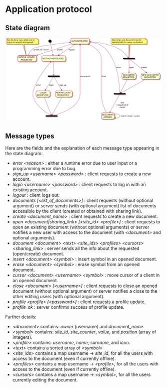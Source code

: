 # Application protocol

## State diagram
![](plantuml/protocol.svg)

## Message types
Here are the fields and the explanation of each message type appearing in the state diagram:
- *error \<reason>* : either a runtime error due to user input or a programming error due to bug.
- *sign_up \<username> \<password>* : client requests to create a new account.
- *login \<username> \<password>* : client requests to log in with an existing account.
- *logout* : client logs out.
- *documents [\<list_of_documents>]* : client requests (without optional argument) or server sends (with optional argument) list of documents accessible by the client (created or obtained with sharing link).
- *create \<document_name>* : client requests to create a new document.
- *open \<document|sharing_link> [\<site_id> \<profile>]* : client requests to open an existing document (without optional arguments) or server notifies a new user with access to the document (with *\<document>* and optional arguments).
- *document \<document> \<text> \<site_ids> \<profiles> \<cursors> \<sharing_link>* : server sends all the info about the requested (open/create) document.
- *insert \<document> \<symbol>* : insert symbol in an opened document.
- *erase \<document> \<symbol>* : erase symbol from an opened document.
- *cursor \<document> \<username> \<symbol>* : move cursor of a client in an opened document.
- *close \<document> [\<username>]* : client requests to close an opened document (without optional argument) or server notifies a close to the other editing users (with optional argument).
- *profile \<profile> [\<password>]* : client requests a profile update.
- *profile_ok* : server confirms success of profile update.

Further details:
- *\<document>* contains: *owner* (username) and *document_name*.
- *\<symbol>* contains: *site_id*, *site_counter*, *value*, and *position* (array of integers).
- *\<profile>* contains: *username*, *name*, *surname*, and *icon*.
- *\<text>* contains a sorted array of *\<symbol>*
- *\<site_ids>* contains a map username -> *site_id*, for all the users with access to the document (even if currently offline).
- *\<profiles>* contains a map username -> *\<profile>*, for all the users with access to the document (even if currently offline).
- *\<cursors>* contains a map username -> *\<symbol>*, for all the users currently editing the document.
